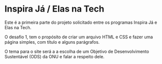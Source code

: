 # Inspira Já / Elas na Tech

Este é a primeira parte do projeto solicitado entre os programas Inspira Já e Elas na Tech.

O desafio 1, tem o propósito de criar um arquivo HTML e CSS e fazer uma página simples, com título e alguns parágrafos.

O tema para o site será a a escolha de um Objetivo de Desenvolvimento Sustentável (ODS) da ONU e falar a respeito dele.